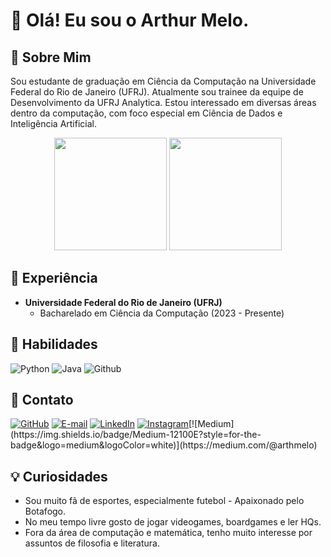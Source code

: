 # 👋 Olá! Eu sou o Arthur Melo.
##  🚀 Sobre Mim 
Sou estudante de graduação em Ciência da Computação na Universidade Federal do Rio de Janeiro (UFRJ). Atualmente sou trainee da equipe de Desenvolvimento da UFRJ Analytica. Estou interessado em diversas áreas dentro da computação, com foco especial em Ciência de Dados e Inteligência Artificial.

<div align="center">

  <img src="https://github-readme-stats.vercel.app/api?username=arthmelo&theme=transparent&bg_color=000000&border_color=AAAAAA&show_icons=true&icon_color=CCCCCC&title_color=FFFFFF&text_color=DDDDDD" height="180"/>
  <img src="https://github-readme-stats.vercel.app/api/top-langs/?username=arthmelo&layout=compact&bg_color=000000&border_color=AAAAAA&title_color=FFFFFF&text_color=DDDDDD" height="180"/>

</div>


## 📖 Experiência
- **Universidade Federal do Rio de Janeiro (UFRJ)**  
  - Bacharelado em Ciência da Computação (2023 - Presente)
 
## 🧠 Habilidades
![Python](https://img.shields.io/badge/Python-14354C?style=flat&logo=python&logoColor=white)
![Java](https://img.shields.io/badge/Java-ED8B00?style=flat&logo=openjdk&logoColor=white)
![Github](https://img.shields.io/badge/GitHub-181717?style=flat&logo=github&logoColor=white)

## 🔗 Contato
[![GitHub](https://img.shields.io/badge/GitHub-100000?style=for-the-badge&logo=github&logoColor=white)](https://github.com/ArthMelo) [![E-mail](https://img.shields.io/badge/-Email-000?style=for-the-badge&logo=microsoft-outlook&logoColor=007BFF)](arthurmb@dcc.ufrj.br) [![LinkedIn](https://img.shields.io/badge/LinkedIn-0077B5?style=for-the-badge&logo=linkedin&logoColor=white)](https://www.linkedin.com/in/arthur-melo-891394282/) [![Instagram](https://img.shields.io/badge/-Instagram-%23E4405F?style=for-the-badge&logo=instagram&logoColor=white)](https://www.instagram.com/arthmelo_)[![Medium](https://img.shields.io/badge/Medium-12100E?style=for-the-badge&logo=medium&logoColor=white)](https://medium.com/@arthmelo)

## 💡 Curiosidades
- Sou muito fã de esportes, especialmente futebol - Apaixonado pelo Botafogo.
- No meu tempo livre gosto de jogar videogames, boardgames e ler HQs.
- Fora da área de computação e matemática, tenho muito interesse por assuntos de filosofia e literatura.
